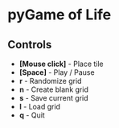 # pyGame of Life 
## Controls
- **[Mouse click]** - Place tile 
- **[Space]** - Play / Pause
- **r** - Randomize grid
- **n** - Create blank grid
- **s** - Save current grid
- **l** - Load grid
- **q** - Quit
